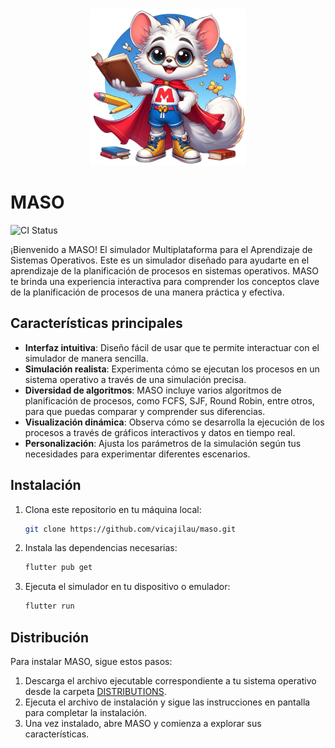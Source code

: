 <div align="center">
  <img src="https://github.com/vicajilau/MASO/raw/main/MASO.png" width="250" height="250" alt="MASO Logo"/>
</div>

# MASO
![CI Status](https://github.com/vicajilau/maso/actions/workflows/flutter_workflow.yml/badge.svg)

¡Bienvenido a MASO! El simulador Multiplataforma para el Aprendizaje de Sistemas Operativos. Este es un simulador diseñado para ayudarte en el aprendizaje de la planificación de procesos en sistemas operativos. MASO te brinda una experiencia interactiva para comprender los conceptos clave de la planificación de procesos de una manera práctica y efectiva.

## Características principales

- **Interfaz intuitiva**: Diseño fácil de usar que te permite interactuar con el simulador de manera sencilla.
- **Simulación realista**: Experimenta cómo se ejecutan los procesos en un sistema operativo a través de una simulación precisa.
- **Diversidad de algoritmos**: MASO incluye varios algoritmos de planificación de procesos, como FCFS, SJF, Round Robin, entre otros, para que puedas comparar y comprender sus diferencias.
- **Visualización dinámica**: Observa cómo se desarrolla la ejecución de los procesos a través de gráficos interactivos y datos en tiempo real.
- **Personalización**: Ajusta los parámetros de la simulación según tus necesidades para experimentar diferentes escenarios.

## Instalación

1. Clona este repositorio en tu máquina local:

   ```bash
   git clone https://github.com/vicajilau/maso.git
   ```

2. Instala las dependencias necesarias:

   ```bash
   flutter pub get
   ```

3. Ejecuta el simulador en tu dispositivo o emulador:

   ```bash
   flutter run
   ```

## Distribución

Para instalar MASO, sigue estos pasos:
1. Descarga el archivo ejecutable correspondiente a tu sistema operativo desde la carpeta [DISTRIBUTIONS](https://github.com/vicajilau/MASO/raw/main/DISTRIBUTIONS).
2. Ejecuta el archivo de instalación y sigue las instrucciones en pantalla para completar la instalación.
3. Una vez instalado, abre MASO y comienza a explorar sus características.
